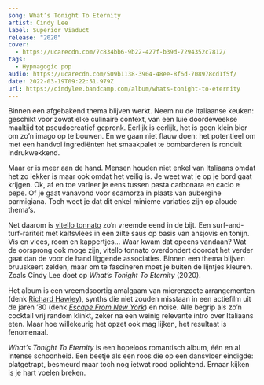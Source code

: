```yaml
---
song: What’s Tonight To Eternity
artist: Cindy Lee
label: Superior Viaduct
release: "2020"
cover:
  - https://ucarecdn.com/7c834bb6-9b22-427f-b39d-7294352c7812/
tags:
  - Hypnagogic pop
audio: https://ucarecdn.com/509b1138-3904-48ee-8f6d-708978cd1f5f/
date: 2022-03-19T09:22:51.979Z
url: https://cindylee.bandcamp.com/album/whats-tonight-to-eternity
---
```

Binnen een afgebakend thema blijven werkt. Neem nu de Italiaanse keuken: geschikt voor zowat elke culinaire context, van een luie doordeweekse maaltijd tot pseudocreatief gepronk. Eerlijk is eerlijk, het is geen klein bier om zo’n imago op te bouwen. En we gaan niet flauw doen: het potentieel om met een handvol ingrediënten het smaakpalet te bombarderen is ronduit indrukwekkend.

Maar er is meer aan de hand. Mensen houden niet enkel van Italiaans omdat het zo lekker is maar ook omdat het veilig is. Je weet wat je op je bord gaat krijgen. Ok, af en toe varieer je eens tussen pasta carbonara en  cacio e pepe. Of je gaat vanavond voor scamorza in plaats van aubergine parmigiana. Toch weet je dat dit enkel minieme variaties zijn op aloude thema’s. 

Net daarom is [vitello tonnato](https://www.greatitalianchefs.com/recipes/vitello-tonnato-recipe) zo’n vreemde eend in de bijt. Een surf-and-turf-rariteit met kalfsvlees in een zilte saus op basis van ansjovis en tonijn. Vis en vlees, room en kappertjes… Waar kwam dat opeens vandaan? Wat de oorsprong ook moge zijn, vitello tonnato overdondert doordat het verder gaat dan de voor de hand liggende associaties. Binnen een thema blijven bruuskeert zelden, maar om te fascineren moet je buiten de lijntjes kleuren. Zoals Cindy Lee doet op *What’s Tonight To Eternity* (2020). 

Het album is een vreemdsoortig amalgaam van mierenzoete arrangementen (denk [Richard Hawley](https://www.youtube.com/watch?v=MqKbgg2jDGs)), synths die niet zouden misstaan in een actiefilm uit de jaren ’80 (denk *[Escape From New York](https://www.imdb.com/video/vi2175074585?playlistId=tt0082340&ref_=tt_pr_ov_vi)*) en noise. Alle begrip als zo’n cocktail vrij random klinkt, zeker na een weinig relevante intro over Italiaans eten. Maar hoe willekeurig het opzet ook mag lijken, het resultaat is fenomenaal. 

*What’s Tonight To Eternity* is een hopeloos romantisch album, één en al intense schoonheid. Een beetje als een roos die op een dansvloer eindigde: platgetrapt, besmeurd maar toch nog ietwat rood oplichtend. Ernaar kijken is je hart voelen breken.